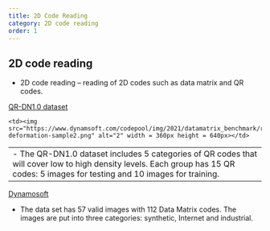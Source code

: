 ```yaml
---
title: 2D Code Reading 
category: 2D code reading
order: 1
---
```


## 2D code reading

 * 2D code reading – reading of 2D codes such as data matrix and QR codes.


[QR-DN1.0 dataset](https://www.ncbi.nlm.nih.gov/pmc/articles/PMC8627996/)

<table>
  <tr href="https://www.ncbi.nlm.nih.gov/pmc/articles/PMC8627996/">
    <td> - The QR-DN1.0 dataset includes 5 categories of QR codes that will cover low to high density levels. Each group has 15 QR codes: 5 images for testing and 10 images for training. </td>

    <td><img src="https://www.dynamsoft.com/codepool/img/2021/datamatrix_benchmark/resist-deformation-sample2.png" alt="2" width = 360px height = 640px></td>
   </tr> 
</table>




[Dynamosoft](https://www.dynamsoft.com/codepool/data-matrix-reading-benchmark-and-comparison.html)
- The data set has 57 valid images with 112 Data Matrix codes. The images are put into three categories: synthetic, Internet and industrial.
